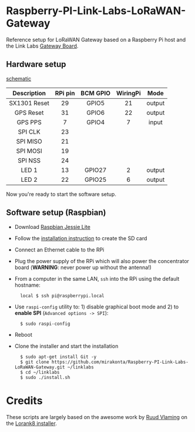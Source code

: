 # Raspberry-PI-Link-Labs-LoRaWAN-Gateway

Reference setup for LoRaWAN Gateway based on a Raspberry Pi host and the Link Labs [Gateway Board](http://store.link-labs.com/products/lorawan-raspberry-pi-board).

## Hardware setup

[schematic](http://forum.thethingsnetwork.org/uploads/default/original/1X/dbdd7deb2b854bb7104019d79683f2d1ae9f1c51.pdf)

| Description | RPi pin | BCM GPIO | WiringPi | Mode
| :---: | :---: | :---: | :---: | :---:
| SX1301 Reset  | 29 | GPIO5  | 21 | output
| GPS Reset     | 31 | GPIO6  | 22 | output
| GPS PPS       | 7  | GPIO4  | 7  | input  
| SPI CLK       | 23 |        |    | 
| SPI MISO      | 21 |        |    | 
| SPI MOSI      | 19 |        |    | 
| SPI NSS       | 24 |        |    | 
| LED 1         | 13 | GPIO27 | 2  | output
| LED 2         | 22 | GPIO25 | 6  | output

Now you're ready to start the software setup.

## Software setup (Raspbian)

- Download [Raspbian Jessie Lite](https://www.raspberrypi.org/downloads/raspbian/)
- Follow the [installation instruction](https://www.raspberrypi.org/documentation/installation/installing-images/README.md) to create the SD card
- Connect an Ethernet cable to the RPi
- Plug the power supply of the RPi which will also power the concentrator board (**WARNING**: never power up without the antenna!)
- From a computer in the same LAN, `ssh` into the RPi using the default hostname:

        local $ ssh pi@raspberrypi.local

- Use `raspi-config` utility to: 1) disable graphical boot mode and 2) to **enable SPI** (`Advanced options -> SPI`):

        $ sudo raspi-config

- Reboot

- Clone the installer and start the installation

        $ sudo apt-get install Git -y
        $ git clone https://github.com/mirakonta/Raspberry-PI-Link-Labs-LoRaWAN-Gateway.git ~/linklabs
        $ cd ~/linklabs
        $ sudo ./install.sh


# Credits

These scripts are largely based on the awesome work by [Ruud Vlaming](https://github.com/devlaam) on the [Lorank8 installer](https://github.com/Ideetron/Lorank).
